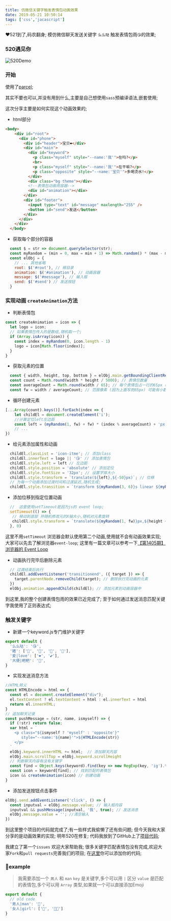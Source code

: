 ```yaml
---
title: 仿微信关键字触发表情包动画效果
date: 2019-05-21 10:50:14
tags: ['css','jacascript']
---
```


❤521到了,码农翻身;
模仿微信聊天发送关键字 `么么哒` 触发表情包雨`😘`的效果;

<!--more-->

### 520遇见你

![520Demo](https://raw.githubusercontent.com/Wxh16144/love/master/love.gif)

### 开始

使用了[parcel](https://parceljs.org);

其实不要也可以,并没有用到什么,主要是自己想使用`sass`预编译语法,嵌套使用;

这次分享主要是如何实现这个动画效果的;

+ html部分

```html
<body>
    <div id="root">
      <div id="phone">
        <div id="header">宝贝❤</div>
        <div id="main">
          <div id="keyword">
            <p class="myself" style="--name:'我'">在吗?</p>
            <br>
            <p class="myself" style="--name:'我'">在干嘛?</p>
            <p class="opposite" style="--name:'宝贝'">多喝烫水!</p>
          </div>
          <div class="bg theme"></div>
          <!--表情包动画雨容器-->
          <div id="animation"></div>
        </div>
        <div id="footer">
          <input type="text" id="message" maxlength="255" />
          <button id="send">发送</button>
        </div>
      </div>
    </div>
  </body>
```

+ 获取每个部分的容器

```javascript
  const $ = str => document.querySelector(str);
  const myRandom = (min = 0, max = min + 1) => Math.random() * (max - min + 1) + min;
  const elObj = {
    // ... 其他省略
    root: $('#root'), // 根目录
    animation: $('#animation'), // 动画容器
    message: $('#message'), // 输入框
    send: $('#send') // 发送按钮
  }
```
### 实现动画 `createAnimation`方法

+ 判断表情包

```javascript
const createAnimation = icon => {
  let logo = icon;
  // 如果表情包传入的是数组,随机取一个;
  if (Array.isArray(icon)) {
    const index = myRandom(0, icon.length - 1)
    logo = icon[Math.floor(index)];
  }
}
```

+ 获取元素的位置

```javascript
  const { width, height, top, bottom } = elObj.main.getBoundingClientRect();
  const count = Math.round(width * height / 5000); // 表情包数量
  const averageCount = Math.round(width / 65); // 每个表情包占一行的65px (这里计算一行有几个)
  const fw = width / averageCount; // 范围像素 (因为上面写死65px) 可能有小数;
```

+ 循环创建元素

```javascript
[...Array(count).keys()].forEach(index => {
    let childEl = document.createElement('i');
    //计算定位left左边距
    const left = (myRandom(1, fw) + fw) * (index % averageCount) + 'px';
    // ...
})
```
+ 给元素添加属性和动画

```javascript
  childEl.classList = 'icon-itme'; // 添加class
  childEl.innerText = logo || '😘' // 添加表情包
  childEl.style.left = left // 左边距
  childEl.style.position = 'absolute' // 添加定位
  childEl.style.fontSize = '32px'; // 设置字体大小
  childEl.style.transform = `translate(${left},${-50}px)`; // 位移
  // 为每一个动画添加过渡时间和过渡延迟,随机生成;
  childEl.style.transition = `transform ${myRandom(3, 6)}s linear ${myRandom(1, 2)}s`;
```

+ 添加位移到指定位置动画

```javascript
  //  这里使用setTimeout是因为js的 event loop;
  setTimeout(() => {
   // 移动到底部 并随机修改元的X轴大小,随机对元素旋转
   childEl.style.transform = `translate(${myRandom(1, fw)}px,${height + 50}px) rotate(${myRandom(-90, 90)}deg)`
  }, 0)
```

这里不用`setTimeout` 浏览器会默认使用第二个动画,使用就不会有动画效果实现;
大家可以先去了解浏览器`event-loop`;
这里有一篇文章可以参考一下[【第1405期】浏览器的 Event Loop](https://mp.weixin.qq.com/s/r9hJmsK9oprn5f1CbhAHNQ)

+ 动画执行完毕后删除元素

```javascript
  // 过渡结束后执行
  childEl.addEventListener('transitionend', ({ target }) => {
    target.parentNode.removeChild(target); // 删除执行完动画的元素
  }) 
  elObj.animation.appendChild(childEl); // 添加元素到动画容器中
```

到这里,我的整个创建表情包雨的效果已近完成了;
至于如何通过发送消息匹配关键字我使用了正则表达式;

### 触发关键字
+ 新建一个keyword.js专门维护关键字

```javascript
export default {
  '么么哒': '😘',
  '猪': ['🐖', '🐽', '🐷', '🐗'],
  '爱|love': ['❤', '💕'],
  '大便|粑粑': '💩',
}
```

+ 实现发送消息方法

```javascript
//HTML转义
const HTMLEncode = html => {
  const el = document.createElement("div");
  el.textContent ? el.textContent = html : el.innerText = html
  return el.innerHTML;
}
// 追加聊天记录
const pushMessage = (str, name, ismyself) => {
  if (!str) return false;
  var html = `
    <p class="${ismyself ? 'myself' : 'opposite'}"
       style="--name:'${name}'">${HTMLEncode(str)}
    </p>
  `
  elObj.keyword.innerHTML += html;  // 添加聊天内容
  elObj.main.scrollTop = elObj.keyword.scrollHeight
  // 判断聊天内容有没有关键字
  const find = Object.keys(keyword).find(key => new RegExp(key, 'ig').test(str))
  const icon = keyword[find]; // 找到匹配的表情包
  icon && createAnimation(icon) // 创建动画
}
```

+ 添加发送按钮点击事件

```javascript
elObj.send.addEventListener('click', () => {
  const inputval = elObj.message.value; // 输入框内容
  inputval && pushMessage(inputval, '我', true); // 发送消息
  elObj.message.value = ''; //清空输入
})
```

到这里整个项目的代码就完成了;有一些样式我偷懒了还有些问题;
但今天我和大家分享的是动画效果的实现;
明年520在修复;
代码我放到了GitHub上了[项目代码](https://github.com/Wxh16144/love);

我建立了第一个`issues` 欢迎大家帮助我;
很多关键字匹配表情包没有完成,欢迎大家`Fork`和`pull requests`完善我们的项目;
在[这里](https://github.com/Wxh16144/love/blob/master/keyword.js)你可以添加你的代码;

### 🌰example
> 我需要添加一个 `男人` 和 `man`
> `key` 是关键字,多个可以用 `|` 区分
> `value` 是匹配的表情包,多个可以用 `Array` 类型,如果就一个可以直接添加Emoji

```javascript
export default {
  // old code
  '男人|man': '👨',
  '女人|girl': ['👧', '👧🏻']
}
```
